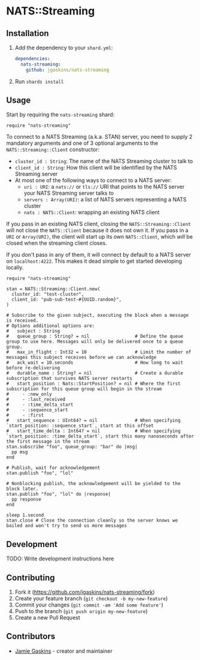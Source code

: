 # NATS::Streaming

## Installation

1. Add the dependency to your `shard.yml`:

   ```yaml
   dependencies:
     nats-streaming:
       github: jgaskins/nats-streaming
   ```

2. Run `shards install`

## Usage

Start by requiring the `nats-streaming` shard:

```crystal
require "nats-streaming"
```

To connect to a NATS Streaming (a.k.a. STAN) server, you need to supply 2 mandatory arguments and one of 3 optional arguments to the `NATS::Streaming::Client` constructor:

- `cluster_id : String`: The name of the NATS Streaming cluster to talk to
- `client_id : String`: How this client will be identified by the NATS Streaming server
- At most one of the following ways to connect to a NATS server:
  - `uri : URI`: a `nats://` or `tls://` URI that points to the NATS server your NATS Streaming server talks to
  - `servers : Array(URI)`: a list of NATS servers representing a NATS cluster
  - `nats : NATS::Client`: wrapping an existing NATS client

If you pass in an existing NATS client, closing the `NATS::Streaming::Client` will not close the `NATS::Client` because it does not own it. If you pass in a `URI` or `Array(URI)`, the client will start up its own `NATS::Client`, which _will_ be closed when the streaming client closes.

If you don't pass in any of them, it will connect by default to a NATS server on `localhost:4222`. This makes it dead simple to get started developing locally.

```crystal
require "nats-streaming"

stan = NATS::Streaming::Client.new(
  cluster_id: "test-cluster",
  client_id: "pub-sub-test-#{UUID.random}",
)

# Subscribe to the given subject, executing the block when a message is received.
# Options additional options are:
#   subject : String
#   queue_group : String? = nil                 # Define the queue group to use here. Messages will only be delivered once to a queue group.
#   max_in_flight : Int32 = 10                  # Limit the number of messages this subject receives before we can acknowledge
#   ack_wait = 10.seconds                       # How long to wait before re-delivering
#   durable_name : String? = nil                # Create a durable subscription that survives NATS server restarts
#   start_position : Nats::StartPosition? = nil # Where the first subscription for this queue group will begin in the stream
#     - :new_only
#     - :last_received
#     - :time_delta_start
#     - :sequence_start
#     - :first
#   start_sequence : UInt64? = nil              # When specifying `start_position: :sequence_start`, start at this offset
#   start_time_delta : Int64? = nil             # When specifying `start_position: :time_delta_start`, start this many nanoseconds after the first message in the stream
stan.subscribe "foo", queue_group: "bar" do |msg|
  pp msg
end

# Publish, wait for acknowledgement
stan.publish "foo", "lol"

# Nonblocking publish, the acknowledgement will be yielded to the block later.
stan.publish "foo", "lol" do |response|
  pp response
end

sleep 1.second
stan.close # Close the connection cleanly so the server knows we bailed and won't try to send us more messages
```

## Development

TODO: Write development instructions here

## Contributing

1. Fork it (<https://github.com/jgaskins/nats-streaming/fork>)
2. Create your feature branch (`git checkout -b my-new-feature`)
3. Commit your changes (`git commit -am 'Add some feature'`)
4. Push to the branch (`git push origin my-new-feature`)
5. Create a new Pull Request

## Contributors

- [Jamie Gaskins](https://github.com/jgaskins) - creator and maintainer
